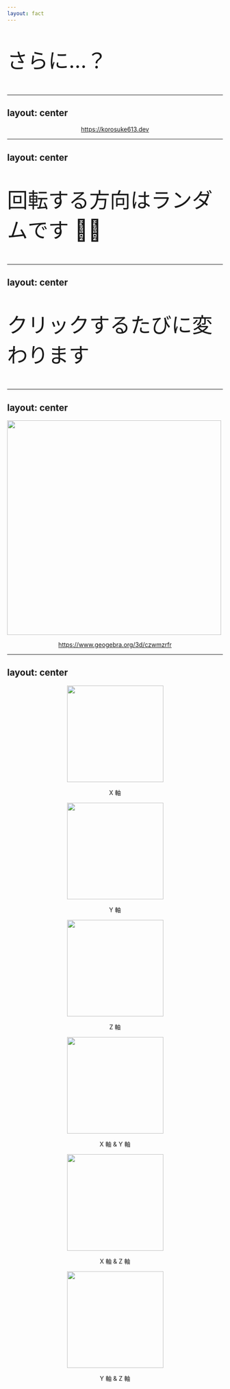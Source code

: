 ```yaml
---
layout: fact
---
```


<p style="font-size: xxx-large">
  さらに...？
</p>

---
layout: center
---

<Youtube width="600" height="378" id="a_AjBHI0op8" />

<p style="text-align: center;">
  <a href="https://korosuke613.dev" target="_blank" rel="noopener noreferrer">
    https://korosuke613.dev
  </a>
</p>

<!--
（ここでは実際に korosuke613.dev を開き何回かクリックする）
（いろんな方向に回りますね〜とか言う）
-->


---
layout: center
---

<p style="font-size: xxx-large">
  回転する方向はランダムです 😵‍💫
</p>

---
layout: center
---

<p style="font-size: xxx-large">
  クリックするたびに変わります
</p>

---
layout: center
---

<img border="rounded" width="500" src="/axises2.png"/>

<p style="text-align: center;">
  <a href="https://www.geogebra.org/3d/czwmzrfr" target="_blank" rel="noopener noreferrer">
    https://www.geogebra.org/3d/czwmzrfr
  </a>
</p>

<!--
これはイメージです。
（さっさと次に行く）
-->

---
layout: center
---

<!-- grid で 6 等分する -->
<div class="grid grid-cols-6 gap-4">
  <div class="col-span-2 panel">
    <img class="rotate-animation-x" src="/rotated_my_icon.png" width="225" border="rounded"/>
    <p>
      X 軸
    </p>
  </div>
  <div class="col-span-2 panel">
    <img class="rotate-animation-y" src="/rotated_my_icon.png"  width="225" border="rounded"/>
    <p>
      Y 軸
    </p>
  </div>
  <div class="col-span-2 panel">
    <img class="rotate-animation-z" src="/rotated_my_icon.png"  width="225" border="rounded"/>
    <p>
      Z 軸
    </p>
  </div>
  <div class="col-span-2 panel">
    <img class="rotate-animation-xy" src="/rotated_my_icon.png"  width="225" border="rounded"/>
    <p>
      X 軸 & Y 軸
    </p>
  </div>
  <div class="col-span-2 panel">
    <img class="rotate-animation-xz" src="/rotated_my_icon.png"  width="225" border="rounded"/>
    <p>
      X 軸 & Z 軸
    </p>
  </div>
  <div class="col-span-2 panel">
    <img class="rotate-animation-yz" src="/rotated_my_icon.png"  width="225" border="rounded"/>
    <p>
      Y 軸 & Z 軸
    </p>
  </div>
</div>

<style>
.panel {
  display: grid;
  place-items: center;
}

</style>

<!--
6 つの回転パターンがあります。
-->
